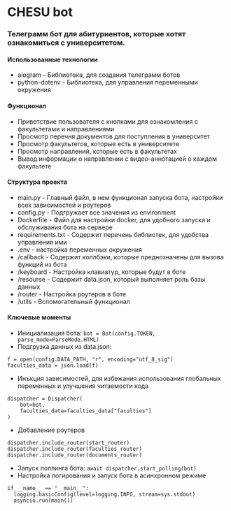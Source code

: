 # CHESU bot
### Телеграмм бот для абитуриентов, которые хотят ознакомиться с университетом.

#### Использованные технологии
  - aiogram - Библиотека, для создания телеграмм ботов
  - python-dotenv - Библиотека, для управления переменными окружения

#### Функционал
  - Приветствие пользователя с кнопками для ознакомления с факультетами и направлениями
  - Просмотр перечня документов для поступления в университет
  - Просмотр факультетов, которые есть в университете
  - Просмотр направлений, которые есть в факультетах
  - Вывод информации о направлении с видео-аннотацией о каждом факультете

#### Структура проекта
  - main.py - Главный файл, в нем функционал запуска бота, настройки всех зависимостей и роутеров
  - config.py - Подгружает все значения из environment
  - Dockerfile - Файл для настройки docker, для удобного запуска и обслуживания бота на сервере
  - requirements.txt - Содержит перечень библиотек, для удобства управления ими
  - .env - настройка переменных окружения
  - /callback - Содержит коллбэки, которые преднозначены для вызова функций из бота
  - /keyboard - Настройка клавиатур, которые будут в боте
  - /resourse - Содержит data.json, который выполняет роль базы данных
  - /router - Настройка роутеров в боте
  - /utils - Вспомогательный функционал

#### Ключевые моменты
  - Инициализация бота: `bot = Bot(config.TOKEN, parse_mode=ParseMode.HTML)`
  - Подгрузка данных из data.json:
```
f = open(config.DATA_PATH, "r", encoding="utf_8_sig")
faculties_data = json.load(f)
```
  - Инъкция зависимостей, для избежания использования глобальных переменных и улучшения читаемости кода
```
dispatcher = Dispatcher(
    bot=bot,
    faculties_data=faculties_data["faculties"]
)
```
  - Добавление роутеров
```
dispatcher.include_router(start_router)
dispatcher.include_router(faculties_router)
dispatcher.include_router(documents_router)
```
  - Запуск поллинга бота: `await dispatcher.start_polling(bot)`
  - Настройка логирования и запуск бота в асинхронном режиме
```
if __name__ == "__main__":
  logging.basicConfig(level=logging.INFO, stream=sys.stdout)
  asyncio.run(main())
```
